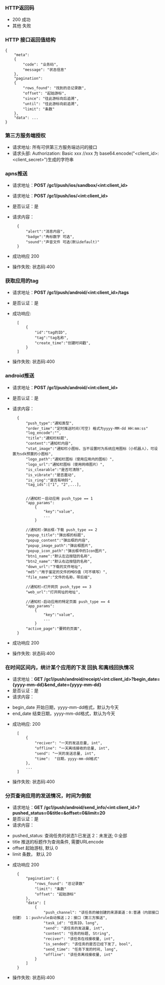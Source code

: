 ### HTTP返回码

- 200 成功
- 其他 失败

### HTTP 接口返回值结构

    {
        "meta": 
        {
            "code": "业务码",
            "message": "状态信息"
        },
        "pagination": 
        {
            "rows_found": "找到的总记录数",
            "offset": "起始游标",
            "since": "往此游标向后追溯",
            "until": "往此游标向前追溯",
            "limit": "条数"
        },
        "data": ...
    }
    
### 第三方服务端授权
- 请求地址: 所有可供第三方服务端访问的接口
- 请求头部: Authorization: Basic xxx  //xxx 为 base64.encode("<client_id>:<client_secret>")生成的字符串

### apns推送
- 请求地址：**POST /gc1/push/ios/sandbox/&lt;int:client_id&gt;**
- 请求地址：**POST /gc1/push/ios/&lt;int:client_id&gt;**
- 是否认证：是
- 请求内容：

        {
            "alert":"消息内容",
            "badge":"角标数字 可选",
            "sound":"声音文件 可选(默认default)"
        }
        
- 成功响应 200

- 操作失败:
状态码:400


### 获取应用的tag
- 请求地址：**POST /gc1/push/android/&lt;int:client_id&gt;/tags**
- 是否认证：是
- 成功响应:

        [
            {
                "id":"tag的ID",
                "tag":"tag名称",
                "create_time":"创建时间戳",
            }
        ]
        
- 操作失败:
状态码:400


### android推送
- 请求地址：**POST /gc1/push/android/&lt;int:client_id&gt;**
- 是否认证：是
- 请求内容：


        {
            "push_type":"通知类型",
            "order_time":"定时推送时间(可空) 格式为yyyy-MM-dd HH:mm:ss"
            "log_encode":"",
            "title":"通知栏标题",
            "content":"通知栏内容",
            "stat_image":"通知栏小图标，当不设置时为系统应用图标（小机器人），可设置为sdk预置的小图标",
            "logo_path":"通知栏图标（使用应用内的图标）",
            "logo_url":"通知栏图标（使用网络图片）",
            "is_clearable":"是否可清除",
            "is_vibrate":"是否震动",
            "is_ring":"是否有响铃",
            "tag_ids":["1", "2",...],


            //通知栏－启动应用 push_type == 1
            "app_params":
                {
                    "key":"value",
                    ...
                }

            //通知栏-弹出框-下载 push_type == 2
            "popup_title":"弹出框的标题",
            "popup_content":"弹出框的内容",
            "popup_image_path":"弹出框图片",
            "popup_icon_path":"弹出框中的Icon图片",
            "btn1_name":"默认左边按钮的名称",
            "btn2_name":"默认右边按钮的名称",
            "down_url":"下载的文件地址",
            "md5":"用于鉴定的文件的MD5值（可不填写）",
            "file_name":"文件的名称，带后缀",

            //通知栏—打开网页 push_type == 3
            "web_url":"打开网址的地址",
    
            //通知栏-启动应用的特定页面 push_type == 4
            "app_params":
                {
                    "key":"value",
                    ...
                }
            "active_page":"要转的页面",
        }

        
- 成功响应 200

- 操作失败:
状态码:400


### 在时间区间内，统计某个应用的下发 回执 和离线回执情况
- 请求地址：**GET /gc1/push/android/receipt/&lt;int:client_id&gt;?begin_date={yyyy-mm-dd}&end_date={yyyy-mm-dd}**
- 是否认证：是
- 请求内容：
    
* begin_date  开始日期，yyyy-mm-dd格式，默认为今天
* end_date 结束日期，yyyy-mm-dd格式，默认为今天

        
- 成功响应: 200

        [
            {
                "reciver": "一天的发送总量, int",
                "offline": "一天离线接收的总量, int",
                "send": "一天的发送总量, int",
                "time":  "日期，yyyy-mm-dd格式"
            },
            ...
        ]

    
- 操作失败:
状态码:400


### 分页查询应用的发送情况，时间为倒叙
- 请求地址：**GET /gc1/push/android/send_info/&lt;int:client_id&gt;?pushed_status=0&title=&offset=0&limit=20**
- 是否认证：是
- 请求内容：
* pushed_status: 查询任务的状态1:已发送 2：未发送; 0:全部
* title 推送的标题作为查询条件, 需要URLencode
* offset 起始游标, 默认 0
* limit 条数， 默认 20
        
- 成功响应 200

        {
            "pagination": {
                "rows_found": "总记录数"
                "limit": "条数"
                "offset": "起始游标"
            },
            "data": [
                {
                    "push_channel": "该任务的被创建的来源渠道：0:普通（内部接口创建） 1：pushrule自动推送；2：接口（第三方推送",
                    "task_id": "任务ID，long",
                    "send": "该任务的发送量, int",
                    "content": "任务的标题, String",
                    "reciver": "该任务在线接收量, int",
                    "is_sended": "该任务的是否已经下发了, bool",
                    "send_time": "任务下发的时间, long",
                    "offline": "该任务离线接收量, int"
                }
            ]
        }
        
- 操作失败:
状态码:400

